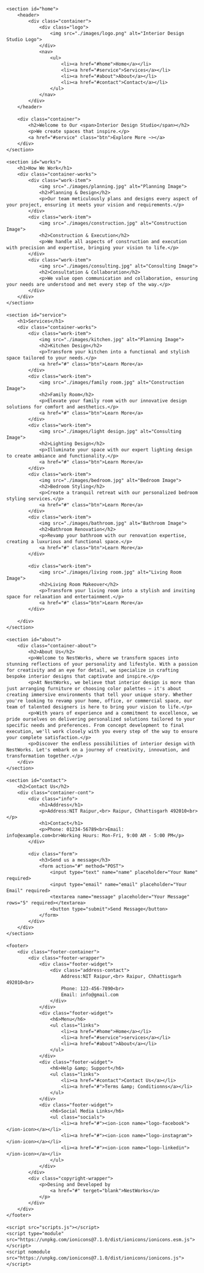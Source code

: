 <!DOCTYPE html>
<html lang="en">
<head>
    <meta charset="UTF-8">
    <meta name="viewport" content="width=device-width, initial-scale=1.0">
    <title>Interior Design</title>
    <link rel="stylesheet" href="styles.css">
    <link rel="preconnect" href="https://fonts.googleapis.com">
    <link rel="preconnect" href="https://fonts.gstatic.com" crossorigin>
    <link href="https://fonts.googleapis.com/css2?family=Concert+One&family=Oleo+Script:wght@400;700&family=Poetsen+One&display=swap" rel="stylesheet">
</head>
<body>
    
    <section id="home">
        <header>
            <div class="container">
                <div class="logo">
                    <img src="./images/logo.png" alt="Interior Design Studio Logo">
                </div>
                <nav>
                    <ul>
                        <li><a href="#home">Home</a></li>
                        <li><a href="#service">Services</a></li>
                        <li><a href="#about">About</a></li>
                        <li><a href="#contact">Contact</a></li>
                    </ul>
                </nav>
            </div>
        </header>
    
        <div class="container">
            <h2>Welcome to Our <span>Interior Design Studio</span></h2>
            <p>We create spaces that inspire.</p>
            <a href="#service" class="btn">Explore More ~></a>
        </div>
    </section>

    <section id="works">
        <h1>How We Work</h1>
        <div class="container-works">
            <div class="work-item">
                <img src="./images/planning.jpg" alt="Planning Image">
                <h2>Planning & Design</h2>
                <p>Our team meticulously plans and designs every aspect of your project, ensuring it meets your vision and requirements.</p>
            </div>
            <div class="work-item">
                <img src="./images/construction.jpg" alt="Construction Image">
                <h2>Construction & Execution</h2>
                <p>We handle all aspects of construction and execution with precision and expertise, bringing your vision to life.</p>
            </div>
            <div class="work-item">
                <img src="./images/consulting.jpg" alt="Consulting Image">
                <h2>Consultation & Collaboration</h2>
                <p>We value open communication and collaboration, ensuring your needs are understood and met every step of the way.</p>
            </div>
        </div>
    </section>

    <section id="service">
        <h1>Services</h1>
        <div class="container-works">
            <div class="work-item">
                <img src="./images/kitchen.jpg" alt="Planning Image">
                <h2>Kitchen Design</h2>
                <p>Transform your kitchen into a functional and stylish space tailored to your needs.</p>
                <a href="#" class="btn">Learn More</a>
            </div>
            <div class="work-item">
                <img src="./images/family room.jpg" alt="Construction Image">
                <h2>Family Room</h2>
                <p>Elevate your family room with our innovative design solutions for comfort and aesthetics.</p>
                <a href="#" class="btn">Learn More</a>
            </div>
            <div class="work-item">
                <img src="./images/light design.jpg" alt="Consulting Image">
                <h2>Lighting Design</h2>
                <p>Illuminate your space with our expert lighting design to create ambiance and functionality.</p>
                <a href="#" class="btn">Learn More</a>
            </div>
            <div class="work-item">
                <img src="./images/bedroom.jpg" alt="Bedroom Image">
                <h2>Bedroom Styling</h2>
                <p>Create a tranquil retreat with our personalized bedroom styling services.</p>
                <a href="#" class="btn">Learn More</a>
            </div>
            <div class="work-item">
                <img src="./images/bathroom.jpg" alt="Bathroom Image">
                <h2>Bathroom Renovation</h2>
                <p>Revamp your bathroom with our renovation expertise, creating a luxurious and functional space.</p>
                <a href="#" class="btn">Learn More</a>
            </div>
            
            <div class="work-item">
                <img src="./images/living room.jpg" alt="Living Room Image">
                <h2>Living Room Makeover</h2>
                <p>Transform your living room into a stylish and inviting space for relaxation and entertainment.</p>
                <a href="#" class="btn">Learn More</a>
            </div>
            
        </div>
    </section>

    <section id="about">
        <div class="container-about">
            <h2>About Us</h2>
            <p>Welcome to NestWorks, where we transform spaces into stunning reflections of your personality and lifestyle. With a passion for creativity and an eye for detail, we specialize in crafting bespoke interior designs that captivate and inspire.</p>
            <p>At NestWorks, we believe that interior design is more than just arranging furniture or choosing color palettes – it's about creating immersive environments that tell your unique story. Whether you're looking to revamp your home, office, or commercial space, our team of talented designers is here to bring your vision to life.</p>
            <p>With years of experience and a commitment to excellence, we pride ourselves on delivering personalized solutions tailored to your specific needs and preferences. From concept development to final execution, we'll work closely with you every step of the way to ensure your complete satisfaction.</p>
            <p>Discover the endless possibilities of interior design with NestWorks. Let's embark on a journey of creativity, innovation, and transformation together.</p>
        </div>
    </section>
    
    <section id="contact">
        <h2>Contact Us</h2>
        <div class="container-cont">
            <div class="info">
                <h1>Address</h1>
                <p>Address:NIT Raipur,<br> Raipur, Chhattisgarh 492010<br></p>
                <h1>Contact</h1>
                <p>Phone: 01234-56789<br>Email: info@example.com<br>Working Hours: Mon-Fri, 9:00 AM - 5:00 PM</p>
            </div>
            
            <div class="form">
                <h3>Send us a message</h3>
                <form action="#" method="POST">
                    <input type="text" name="name" placeholder="Your Name" required>
                    <input type="email" name="email" placeholder="Your Email" required>
                    <textarea name="message" placeholder="Your Message" rows="5" required></textarea>
                    <button type="submit">Send Message</button>
                </form>
            </div>
        </div>
    </section>

    <footer>
        <div class="footer-container">
            <div class="footer-wrapper">
                <div class="footer-widget">
                    <div class="address-contact">
                        Address:NIT Raipur,<br> Raipur, Chhattisgarh 492010<br>
                        Phone: 123-456-7890<br>
                        Email: info@gmail.com
                    </div>
                </div>
                <div class="footer-widget">
                    <h6>Menu</h6>
                    <ul class="links">
                        <li><a href="#home">Home</a></li>
                        <li><a href="#service">services</a></li>
                        <li><a href="#about">About</a></li>
                    </ul>
                </div>
                <div class="footer-widget">
                    <h6>Help &amp; Support</h6>
                    <ul class="links">
                        <li><a href="#contact">Contact Us</a></li>
                        <li><a href="#">Terms &amp; Conditionns</a></li>
                    </ul>
                </div>
                <div class="footer-widget">
                    <h6>Social Media Links</h6>
                    <ul class="socials">
                        <li><a href="#"><ion-icon name="logo-facebook"></ion-icon></a></li>
                        <li><a href="#"><ion-icon name="logo-instagram"></ion-icon></a></li>
                        <li><a href="#"><ion-icon name="logo-linkedin"></ion-icon></a></li>
                    </ul>
                </div>
            </div>
            <div class="copyright-wrapper">
                <p>Desing and Developed by
                    <a href="#" terget="blank">NestWorks</a>
                </p>
            </div>
        </div>
    </footer>

    <script src="scripts.js"></script>
    <script type="module" src="https://unpkg.com/ionicons@7.1.0/dist/ionicons/ionicons.esm.js"></script>
    <script nomodule src="https://unpkg.com/ionicons@7.1.0/dist/ionicons/ionicons.js"></script>
</body>
</html>
